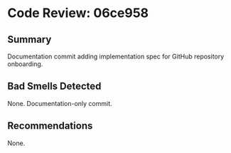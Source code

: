 # Code Review: 06ce958

## Summary
Documentation commit adding implementation spec for GitHub repository onboarding.

## Bad Smells Detected
None. Documentation-only commit.

## Recommendations
None.
